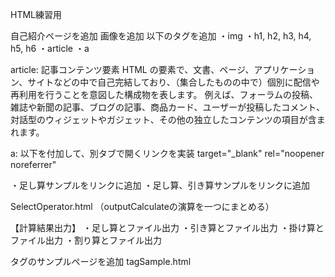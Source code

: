 HTML練習用

自己紹介ページを追加
画像を追加
以下のタグを追加
・img
・h1, h2, h3, h4, h5, h6
・article
・a

article: 記事コンテンツ要素
HTML の要素で、文書、ページ、アプリケーション、サイトなどの中で自己完結しており、（集合したものの中で）個別に配信や再利用を行うことを意図した構成物を表します。
例えば、フォーラムの投稿、雑誌や新聞の記事、ブログの記事、商品カード、ユーザーが投稿したコメント、対話型のウィジェットやガジェット、その他の独立したコンテンツの項目が含まれます。

a: 以下を付加して、別タブで開くリンクを実装
target="_blank" rel="noopener noreferrer"

・足し算サンプルをリンクに追加
・足し算、引き算サンプルをリンクに追加

SelectOperator.html
（outputCalculateの演算を一つにまとめる）

【計算結果出力】
・足し算とファイル出力
・引き算とファイル出力
・掛け算とファイル出力
・割り算とファイル出力

タグのサンプルページを追加
tagSample.html
